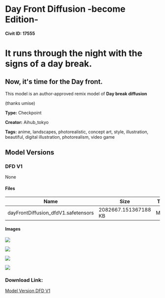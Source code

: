 # Day Front Diffusion -become Edition-

#### Civit ID: 17555

<h1>It runs through the night with the signs of a day break.</h1><p></p><h2>Now, it's time for the Day front.</h2><p>This model is an author-approved remix model of <strong>Day break diffusion</strong></p><p>(thanks umise)</p><p></p><p></p><p></p>

**Type:** Checkpoint

**Creator:** Aihub_tokyo

**Tags:** anime, landscapes, photorealistic, concept art, style, illustration, beautiful, digital illustration, photorealism, video game

## Model Versions

### DFD V1

None

#### Files

| Name | Size | Type | Format | Download Url | AutoV1 | AutoV2 | SHA256 | CRC32 | BLAKE3 |
| --- | --- | --- | --- | --- | --- | --- | --- | --- | --- |
| dayFrontDiffusion_dfdV1.safetensors | 2082667.151367188 KB | Model | SafeTensor | https://civitai.com/api/download/models/20749 | 22B0F92A | 239409CAA5 | 239409CAA54F7B10B7245769411A0FAF8A7173A2ECAA8345F2B4FD37C632F870 | 37C6B1D8 | 53CF420B225C946B40DC2A25BED81223B2E28910C60642A637AC796BD7D8ED52 |

#### Images

<p><img src="https://image.civitai.com/xG1nkqKTMzGDvpLrqFT7WA/2b4ef5fc-3d33-4118-e7ff-e1f3b5aa3500/width=450/219692.jpeg" /></p>

<p><img src="https://image.civitai.com/xG1nkqKTMzGDvpLrqFT7WA/9b60336a-903b-4d8b-66b1-a154d98a7400/width=450/219695.jpeg" /></p>

<p><img src="https://image.civitai.com/xG1nkqKTMzGDvpLrqFT7WA/b5d4d340-b9b7-41ee-fb36-e9e15a2d9e00/width=450/219694.jpeg" /></p>

<p><img src="https://image.civitai.com/xG1nkqKTMzGDvpLrqFT7WA/85e37a80-668a-4b60-0a45-9b5ab845d300/width=450/219693.jpeg" /></p>

### Download Link:

[Model Version DFD V1](https://civitai.com/api/download/models/20749)

